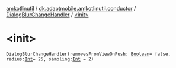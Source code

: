 [amkotlinutil](../../index.md) / [dk.adaptmobile.amkotlinutil.conductor](../index.md) / [DialogBlurChangeHandler](index.md) / [&lt;init&gt;](./-init-.md)

# &lt;init&gt;

`DialogBlurChangeHandler(removesFromViewOnPush: `[`Boolean`](https://kotlinlang.org/api/latest/jvm/stdlib/kotlin/-boolean/index.html)` = false, radius: `[`Int`](https://kotlinlang.org/api/latest/jvm/stdlib/kotlin/-int/index.html)` = 25, sampling: `[`Int`](https://kotlinlang.org/api/latest/jvm/stdlib/kotlin/-int/index.html)` = 2)`